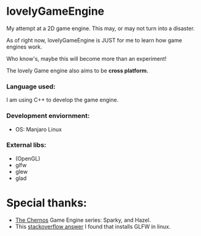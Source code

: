# lovelyGameEngine
My attempt at a 2D game engine.
This may, or may not turn into a disaster.

As of right now, lovelyGameEngine is JUST for me to learn how game engines work.

Who know's, maybe this will become more than an experiment!

The lovely Game engine also aims to be **cross platform.**

### Language used:
I am using C++ to develop the game engine.

### Development enviornment:
- OS: Manjaro Linux

### External libs:
- (OpenGL)
- glfw
- glew
- glad

# Special thanks:
- [The Chernos](https://www.youtube.com/user/TheChernoProject) Game Engine series: Sparky, and Hazel.
- This [stackoverflow answer](https://stackoverflow.com/questions/17768008/how-to-build-install-glfw-3-and-use-it-in-a-linux-project/44615274#44615274) I found that installs GLFW in linux.
